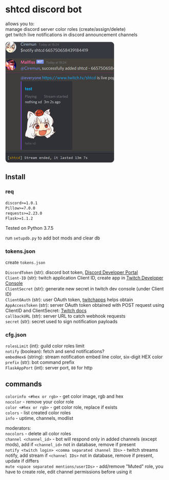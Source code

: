# shtcd discord bot

allows you to:  
manage discord server color roles (create/assign/delete)  
get twitch live notifications in discord announcement channels  

![image](image.png)

## Install

### req

    discord>=1.0.1  
    Pillow>=7.0.0  
    requests>=2.23.0  
    Flask>=1.1.2  

Tested on Python 3.7.5

run `setupdb.py` to add bot mods and clear db  

### tokens.json

create `tokens.json`  

`DiscordToken` (str): discord bot token, [Discord Developer Portal](https://discord.com/developers)  
`Client-ID` (str): twitch application Client ID, create app in [Twitch Developer Console](https://dev.twitch.tv/console/apps)  
`ClientSecret` (str): generate new secret in twitch dev console (under Client ID)  
`ClientOAuth` (str): user OAuth token, [twitchapps](https://twitchapps.com/tokengen/) helps obtain  
`AppAccessToken` (str): server OAuth token obtained with POST request using ClientID and ClientSecret: [Twitch docs](https://dev.twitch.tv/docs/authentication/getting-tokens-oauth#oauth-client-credentials-flow)  
`callbackURL` (str): server URL to catch webhook requests  
`secret` (str): secret used to sign notification payloads  

### cfg.json

`rolesLimit` (int): guild color roles limit  
`notify` (boolean): fetch and send notifications?  
`embedHex6` (string): stream notification embed line color, six-digit HEX color  
`prefix` (str): bot command prefix  
`FlaskAppPort` (int): server port, `80` for http  

## commands

`colorinfo <#hex or rgb>` - get color image, rgb and hex  
`nocolor` - remove your color role  
`color <#hex or rgb>` - get color role, replace if exists  
`colors` - list created color roles  
`info` - uptime, channels, modlist  

moderators:  
`nocolors` - delete all color roles  
`channel <channel_id>` - bot will respond only in added channels (except mods), add if `<channel_id>` not in database, remove if present  
`notify <twitch login> <comma separated channel IDs>` - twitch streams notify, add stream if `<channel IDs>` not in database, remove if present, update if differs  
`mute <space separated mentions/userIDs>` - add/remove "Muted" role, you have to create role, edit channel permissions before using it  
